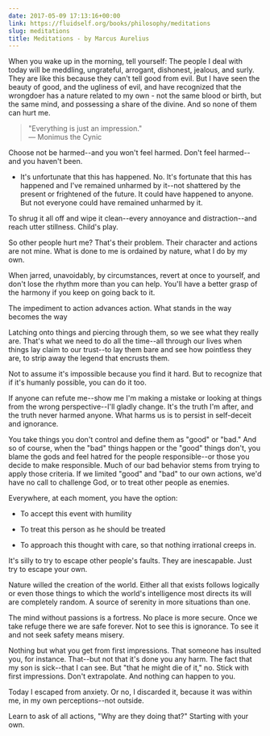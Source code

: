 ```yaml
---
date: 2017-05-09 17:13:16+00:00
link: https://fluidself.org/books/philosophy/meditations
slug: meditations
title: Meditations - by Marcus Aurelius
---
```


When you wake up in the morning, tell yourself: The people I deal with today will be meddling, ungrateful, arrogant, dishonest, jealous, and surly. They are like this because they can't tell good from evil. But I have seen the beauty of good, and the ugliness of evil, and have recognized that the wrongdoer has a nature related to my own - not the same blood or birth, but the same mind, and possessing a share of the divine. And so none of them can hurt me.

> "Everything is just an impression."  
> &mdash; Monimus the Cynic

Choose not be harmed--and you won't feel harmed.
Don't feel harmed--and you haven't been.

- It's unfortunate that this has happened.
  No. It's fortunate that this has happened and I've remained unharmed by it--not shattered by the present or frightened of the future. It could have happened to anyone. But not everyone could have remained unharmed by it.

To shrug it all off and wipe it clean--every annoyance and distraction--and reach utter stillness.
Child's play.

So other people hurt me? That's their problem. Their character and actions are not mine. What is done to me is ordained by nature, what I do by my own.

When jarred, unavoidably, by circumstances, revert at once to yourself, and don't lose the rhythm more than you can help. You'll have a better grasp of the harmony if you keep on going back to it.

The impediment to action advances action. What stands in the way becomes the way

Latching onto things and piercing through them, so we see what they really are. That's what we need to do all the time--all through our lives when things lay claim to our trust--to lay them bare and see how pointless they are, to strip away the legend that encrusts them.

Not to assume it's impossible because you find it hard. But to recognize that if it's humanly possible, you can do it too.

If anyone can refute me--show me I'm making a mistake or looking at things from the wrong perspective--I'll gladly change. It's the truth I'm after, and the truth never harmed anyone. What harms us is to persist in self-deceit and ignorance.

You take things you don't control and define them as "good" or "bad." And so of course, when the "bad" things happen or the "good" things don't, you blame the gods and feel hatred for the people responsible--or those you decide to make responsible. Much of our bad behavior stems from trying to apply those criteria. If we limited "good" and "bad" to our own actions, we'd have no call to challenge God, or to treat other people as enemies.

Everywhere, at each moment, you have the option:

- To accept this event with humility

- To treat this person as he should be treated

- To approach this thought with care, so that nothing irrational creeps in.

It's silly to try to escape other people's faults. They are inescapable. Just try to escape your own.

Nature willed the creation of the world. Either all that exists follows logically or even those things to which the world's intelligence most directs its will are completely random.
A source of serenity in more situations than one.

The mind without passions is a fortress. No place is more secure. Once we take refuge there we are safe forever. Not to see this is ignorance. To see it and not seek safety means misery.

Nothing but what you get from first impressions. That someone has insulted you, for instance. That--but not that it's done you any harm. The fact that my son is sick--that I can see. But "that he might die of it," no. Stick with first impressions. Don't extrapolate. And nothing can happen to you.

Today I escaped from anxiety. Or no, I discarded it, because it was within me, in my own perceptions--not outside.

Learn to ask of all actions, "Why are they doing that?"
Starting with your own.
